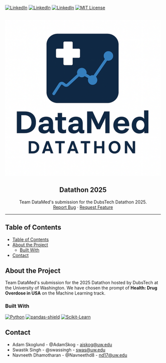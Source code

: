[![LinkedIn][adam-linkedin-shield]][adam-linkedin-url]
[![LinkedIn][swas-linkedin-shield]][swas-linkedin-url]
[![LinkedIn][navneeth-linkedin-shield]][navneeth-linkedin-url]
[![MIT License][license-shield]][license-url]

<br />
<div align="center">
  <a href="https://github.com/AdamSkog/Datathon-DataMed">
    <img src="imgs/datamed.png" alt="Logo">
  </a>

<h2 align="center">Datathon 2025</h2>

  <p align="center">
    Team DataMed's submission for the DubsTech Datathon 2025.
    <br />
    <a href="https://github.com/AdamSkog/Datathon-DataMed/issues">Report Bug</a>
    ·
    <a href="https://github.com/AdamSkog/Datathon-DataMed/pulls">Request Feature</a>
  </p>
</div>

---

## Table of Contents
- [Table of Contents](#table-of-contents)
- [About the Project](#about-the-project)
  - [Built With](#built-with)
- [Contact](#contact)

## About the Project
Team DataMed's submission for the 2025 Datathon hosted by DubsTech at the University of Washington. We have chosen the prompt of **Health: Drug Overdose in USA** on the Machine Learning track.

### Built With
[![Python][python-shield]][python-url]
[![pandas-shield]][pandas-url]
[![Scikit-Learn][sklearn-shield]][sklearn-url]

## Contact
- Adam Skoglund - @AdamSkog - ajskog@uw.edu
- Swastik Singh - @swassingh - swas@uw.edu
- Navneeth Dhamotharan - @Navneethd8 - nd17@uw.edu


<!-- MARKDOWN LINKS & IMAGES -->
<!-- https://www.markdownguide.org/basic-syntax/#reference-style-links -->
[license-shield]: https://img.shields.io/badge/MIT-red?style=for-the-badge&label=LICENSE
[license-url]: https://github.com/AdamSkog/Scoliosis-Xray-Classification/blob/main/LICENSE

[python-shield]: https://img.shields.io/badge/Python-%233776AB?style=for-the-badge&logo=Python&labelColor=black
[python-url]: https://python.org

[pandas-shield]: https://img.shields.io/badge/-Pandas-blue?style=for-the-badge&logo=pandas&labelColor=black
[pandas-url]: https://pandas.pydata.org/

[sklearn-shield]: https://img.shields.io/badge/-Scikit--Learn-blue?style=for-the-badge&logo=scikit-learn&logoSize=auto&labelColor=black
[sklearn-url]: https://scikit-learn.org/

[adam-linkedin-shield]: https://img.shields.io/badge/adam-linkedin-blue?style=for-the-badge&logo=linkedin&link=https%3A%2F%2Fwww.linkedin.com%2Fin%2Fadam-skoglund%2F
[adam-linkedin-url]: https://linkedin.com/in/adam-skoglund

[swas-linkedin-shield]: https://img.shields.io/badge/swas-linkedin-blue?style=for-the-badge&logo=linkedin&link=https%3A%2F%2Fwww.linkedin.com%2Fin%2Fswassingh%2F
[swas-linkedin-url]: https://www.linkedin.com/in/swassingh/

[navneeth-linkedin-shield]: https://img.shields.io/badge/navneeth-linkedin-blue?style=for-the-badge&logo=linkedin&link=https%3A%2F%2Fwww.linkedin.com%2Fin%2Fnavneeth-dhamotharan%2F
[navneeth-linkedin-url]: https://www.linkedin.com/in/navneeth-dhamotharan/